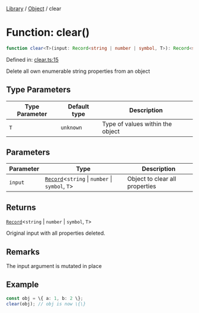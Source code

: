 <!-- markdownlint-disable -->
<!-- cspell: disable -->
[Library](../index.md) / [Object](./index.md) / clear

# Function: clear()

```ts
function clear<T>(input: Record<string | number | symbol, T>): Record<string | number | symbol, T>;
```

Defined in: [clear.ts:15](https://github.com/technobuddha/library/blob/main/src/clear.ts#L15)

Delete all own enumerable string properties from an object

## Type Parameters

| Type Parameter | Default type | Description |
| ------ | ------ | ------ |
| `T` | `unknown` | Type of values within the object |

## Parameters

| Parameter | Type | Description |
| ------ | ------ | ------ |
| `input` | [`Record`](https://www.typescriptlang.org/docs/handbook/utility-types.html#recordkeys-type)\<`string` \| `number` \| `symbol`, `T`\> | Object to clear all properties |

## Returns

[`Record`](https://www.typescriptlang.org/docs/handbook/utility-types.html#recordkeys-type)\<`string` \| `number` \| `symbol`, `T`\>

Original input with all properties deleted.

## Remarks

The input argument is mutated in place

## Example

```typescript
const obj = \{ a: 1, b: 2 \};
clear(obj); // obj is now \{\}
```

